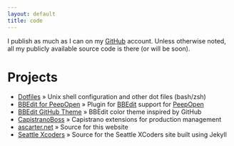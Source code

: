 ```yaml
---
layout: default
title: code
---
```


I publish as much as I can on my [GitHub](http://github.com/ascarter/) account. Unless otherwise noted, all my publicly available source code is there (or will be soon).

# Projects

* [Dotfiles][dotfiles] &raquo; Unix shell configuration and other dot files (bash/zsh)
* [BBEdit for PeepOpen][bbeditpeep] &raquo; Plugin for [BBEdit][bbedit] support for [PeepOpen][peepopen]
* [BBEdit GitHub Theme][bbeditgithub] &raquo; BBEdit color theme inspired by GitHub
* [CapistranoBoss][capboss] &raquo; Capistrano extensions for production management
* [ascarter.net][ascarternet] &raquo; Source for this website
* [Seattle Xcoders][xcoders] &raquo; Source for the Seattle XCoders site built using Jekyll

[dotfiles]: https://github.com/ascarter/dotfiles
[bbeditpeep]: https://github.com/ascarter/PeepOpen-EditorSupport
[bbedit]: http://barebones.com/products/bbedit/
[peepopen]: https://peepcode.com/products/peepopen
[bbeditgithub]: https://github.com/ascarter/bbedit-github-theme
[capboss]: http://github.com/ascarter/capistrano-boss/
[ascarternet]: http://github.com/ascarter/ascarter.github.com
[xcoders]: http://github.com/xcoders/xcoders.github.com
